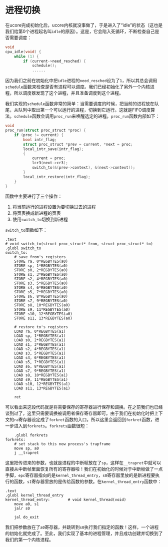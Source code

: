 # 进程切换

在ucore完成初始化后，ucore内核就没事做了，于是进入了“idle”的状态（这也是我们给第0个进程起名叫`idle`的原因）。这是，它会陷入死循环，不断检查自己是否需要调度：

```c
void
cpu_idle(void) {
    while (1) {
        if (current->need_resched) {
            schedule();
            ......
```

因为我们之前在初始化中把`idle`进程的`need_resched`设为了`1`，所以其总会调用`schedule`函数来检查是否有进程可以调度。我们已经初始化了另外一个内核进程，所以调度器发现了这个进程，并且准备调度到这个进程。

我们实现的`schedule`函数非常的简单：当需要调度的时候，把当前的进程放在队尾，从队列中取出第一个可以运行的进程，切换到它运行。这就是FIFO调度算法。`schedule`函数会调用`proc_run`来唤醒选定的进程。`proc_run`函数内部如下：

```c
void
proc_run(struct proc_struct *proc) {
    if (proc != current) {
        bool intr_flag;
        struct proc_struct *prev = current, *next = proc;
        local_intr_save(intr_flag);
        {
            current = proc;
            lcr3(next->cr3);
            switch_to(&(prev->context), &(next->context));
        }
        local_intr_restore(intr_flag);
    }
}
```

函数中主要进行了三个操作：

1. 将当前运行的进程设置为要切换过去的进程
2. 将页表换成新进程的页表
3. 使用`switch_to`切换到新进程

`switch_to`函数如下：

```text
.text
# void switch_to(struct proc_struct* from, struct proc_struct* to)
.globl switch_to
switch_to:
    # save from's registers
    STORE ra, 0*REGBYTES(a0)
    STORE sp, 1*REGBYTES(a0)
    STORE s0, 2*REGBYTES(a0)
    STORE s1, 3*REGBYTES(a0)
    STORE s2, 4*REGBYTES(a0)
    STORE s3, 5*REGBYTES(a0)
    STORE s4, 6*REGBYTES(a0)
    STORE s5, 7*REGBYTES(a0)
    STORE s6, 8*REGBYTES(a0)
    STORE s7, 9*REGBYTES(a0)
    STORE s8, 10*REGBYTES(a0)
    STORE s9, 11*REGBYTES(a0)
    STORE s10, 12*REGBYTES(a0)
    STORE s11, 13*REGBYTES(a0)

    # restore to's registers
    LOAD ra, 0*REGBYTES(a1)
    LOAD sp, 1*REGBYTES(a1)
    LOAD s0, 2*REGBYTES(a1)
    LOAD s1, 3*REGBYTES(a1)
    LOAD s2, 4*REGBYTES(a1)
    LOAD s3, 5*REGBYTES(a1)
    LOAD s4, 6*REGBYTES(a1)
    LOAD s5, 7*REGBYTES(a1)
    LOAD s6, 8*REGBYTES(a1)
    LOAD s7, 9*REGBYTES(a1)
    LOAD s8, 10*REGBYTES(a1)
    LOAD s9, 11*REGBYTES(a1)
    LOAD s10, 12*REGBYTES(a1)
    LOAD s11, 13*REGBYTES(a1)

    ret
```

可以看出来这段代码就是将需要保存的寄存器进行保存和调换。在之前我们也已经谈到过了，这里只需要调换被调用者保存寄存器即可。由于我们在初始化时把上下文的`ra`寄存器设定成了`forkret`函数的入口，所以这里会返回到`forkret`函数，进一步进入到`forkrets`。`forkrets`函数很短：

```text
    .globl forkrets
forkrets:
    # set stack to this new process's trapframe
    move sp, a0
    j __trapret
```

这里把传进来的参数，也就是进程的中断帧放在了`sp`，这样在`__trapret`中就可以直接从中断帧里面恢复所有的寄存器啦！我们在初始化的时候对于中断帧做了一点手脚，`epc`寄存器指向的是`kernel_thread_entry`，`s0`寄存器里放的是新进程要执行的函数，`s1`寄存器里放的是传给函数的参数。在`kernel_thread_entry`函数中：

```text
.text
.globl kernel_thread_entry
kernel_thread_entry:        # void kernel_thread(void)
    move a0, s1
    jalr s0

    jal do_exit
```

我们把参数放在了`a0`寄存器，并跳转到`s0`执行我们指定的函数！这样，一个进程的初始化就完成了。至此，我们实现了基本的进程管理，并且成功创建并切换到了我们的第一个内核进程。

